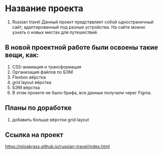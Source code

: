# Название проекта
1. Russian travel
Данный проект представляет собой одностраничный сайт, адаптированный под разные устройства. На сайте можно узнать о новых местах для путешествий.
## В новой проектной работе были освоены такие вещи, как:
1. CSS-анимация и трансформация
2. Организация файлов по БЭМ
3. Flexbox вёрстка
4. grid layout вёрстка
5. БЭМ вёрстка
6. В этом проекте не было брифа, все данные получали черег Figma.
## Планы по доработке
1. добавить больше вёрстки grid layout
## Ссылка на проект
https://mixakrass.github.io/russian-travel/index.html